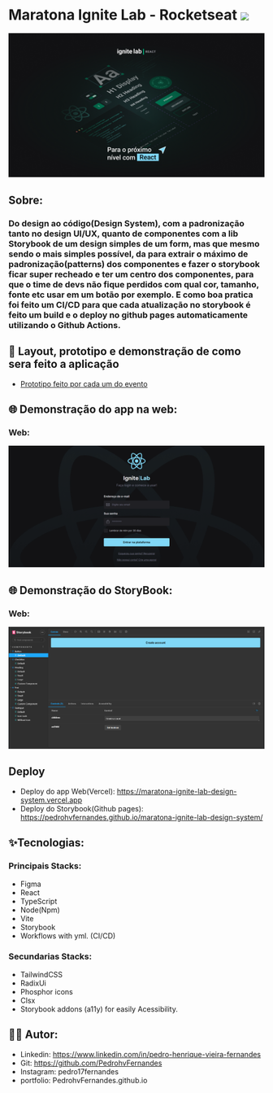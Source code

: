 # Maratona Ignite Lab - Rocketseat <img  align='center' width='100px' src='https://yt3.ggpht.com/ytc/AKedOLQkXnYChXAHOeBQLzwhk1_BHYgUXs6ITQOakoeNoQ=s176-c-k-c0x00ffffff-no-rj'/>

<p align='center'>
  <img src='https://github.com/PedrohvFernandes/maratona-ignite-lab-design-system/blob/main/public/Wallpaper%20-%201920x1080.png?raw=true'/>
</p>

## Sobre:

### Do design ao código(Design System), com a padronização tanto no design UI/UX, quanto de componentes com a lib Storybook de um design simples de um form, mas que mesmo sendo o mais simples possível, da para extrair o máximo de padronização(patterns) dos componentes e fazer o storybook ficar super recheado e ter um centro dos componentes, para que o time de devs não fique perdidos com qual cor, tamanho, fonte etc usar em um botão por exemplo. E como boa pratica foi feito um CI/CD para que cada atualização no storybook é feito um build e o deploy no github pages automaticamente utilizando o Github Actions.

## 🔖 Layout, prototipo e demonstração de como sera feito a aplicação

- [Prototipo feito por cada um do evento](https://www.figma.com/file/TAAgEC4ouRzSkROvSXyqRL/Estrutura-visual-do-Design-System---Maratona-Ignite-lab?node-id=0%3A1)

## 🌐 Demonstração do app na web:

### Web:
<img src='https://github.com/PedrohvFernandes/maratona-ignite-lab-design-system/blob/main/public/Screenshots/ScreenProjeto.png?raw=true'/>

## 🌐 Demonstração do StoryBook:

### Web:
<img src='https://github.com/PedrohvFernandes/maratona-ignite-lab-design-system/blob/main/public/Screenshots/Screen1Storybook.png'/>

## Deploy

- Deploy do app Web(Vercel): https://maratona-ignite-lab-design-system.vercel.app
- Deploy do Storybook(Github pages): https://pedrohvfernandes.github.io/maratona-ignite-lab-design-system/

## ✨Tecnologias:

### Principais Stacks:

- Figma
- React
- TypeScript
- Node(Npm)
- Vite
- Storybook
- Workflows with yml. (CI/CD)

### Secundarias Stacks:

- TailwindCSS
- RadixUi
- Phosphor icons
- Clsx
- Storybook addons (a11y) for easily Acessibility.

## 👨‍💻 Autor:

- Linkedin: https://www.linkedin.com/in/pedro-henrique-vieira-fernandes
- Git: https://github.com/PedrohvFernandes
- Instagram: pedro17fernandes
- portfolio: PedrohvFernandes.github.io
